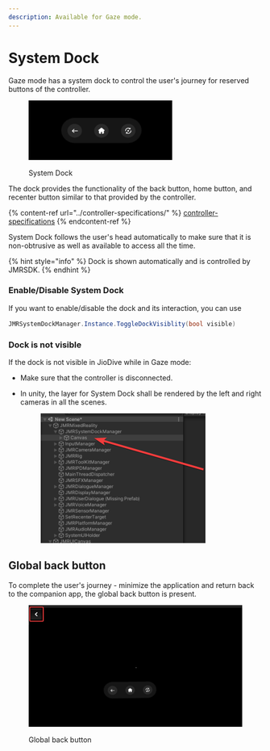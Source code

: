 ```yaml
---
description: Available for Gaze mode.
---
```


# System Dock

Gaze mode has a system dock to control the user's journey for reserved buttons of the controller.

<figure><img src="../.gitbook/assets/image (37).png" alt=""><figcaption><p>System Dock</p></figcaption></figure>

The dock provides the functionality of the back button, home button, and recenter button similar to that provided by the controller.

{% content-ref url="../controller-specifications/" %}
[controller-specifications](../controller-specifications/)
{% endcontent-ref %}

System Dock follows the user's head automatically to make sure that it is non-obtrusive as well as available to access all the time.

{% hint style="info" %}
Dock is shown automatically and is controlled by JMRSDK.
{% endhint %}

### Enable/Disable System Dock

If you want to enable/disable the dock and its interaction, you can use&#x20;

```csharp
JMRSystemDockManager.Instance.ToggleDockVisiblity(bool visible)
```

### Dock is not visible

If the dock is not visible in JioDive while in Gaze mode:

* Make sure that the controller is disconnected.&#x20;
*   In unity, the layer for System Dock shall be rendered by the left and right cameras in all the scenes.

    <figure><img src="../.gitbook/assets/image (43).png" alt=""><figcaption></figcaption></figure>

## Global back button

To complete the user's journey - minimize the application and return back to the companion app, the global back button is present.&#x20;

<figure><img src="../.gitbook/assets/image (49).png" alt=""><figcaption><p>Global back button</p></figcaption></figure>
